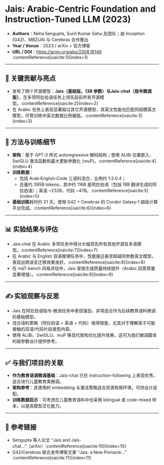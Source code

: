 # Jais: Arabic‑Centric Foundation and Instruction‑Tuned LLM (2023)

- **Authors**：Neha Sengupta, Sunil Kumar Sahu 及团队；由 Inception (G42)、MBZUAI 与 Cerebras 合作推出  
- **Year / Venue**：2023 / arXiv + 官方博客  
- **URL / DOI**：https://arxiv.org/abs/2308.16149 :contentReference[oaicite:1]{index=1}  

---

## 🧠 关键贡献与亮点

- 发布了两个开源模型：**Jais（基础版，13B 参数）**与**Jais‑chat（指令微调版）**，在多项阿拉伯语任务上领先目前所有开源模型。:contentReference[oaicite:2]{index=2}  
- 在 Arabic 任务上表现显著超过其它开源模型，其英文性能也匹配同规模英文模型，尽管训练中英文数据比例偏低。:contentReference[oaicite:3]{index=3}

---

## 🧪 方法与训练细节

- **架构**：基于 GPT‑3 样式 autoregressive 解码结构；使用 ALiBi 位置嵌入、SwiGLU 激活函数和最大更新参数化 (muP)。:contentReference[oaicite:4]{index=4}  
- **训练数据**：
  - 包括 Arab‑English‑Code 三语料混合，比例约 1:2:0.4；
  - 总量约 395B tokens，其中约 116B 是阿拉伯语（包括 18B 翻译生成的阿拉伯语）；英语 ~232B，代码 ~47B。:contentReference[oaicite:5]{index=5}  
- **基础训练**耗时约 21 天，使用 G42 + Cerebras 的 Condor Galaxy‑1 超级计算平台完成。:contentReference[oaicite:6]{index=6}

---

## 📊 实验结果与评估

- Jais‑chat 在 Arabic 多项任务中得分大幅领先所有其他开源及多语模型。:contentReference[oaicite:7]{index=7}  
- 在 Arabic 与 English 双语推理任务中，性能接近甚至超越同参数英文模型，表现出跨语言迁移效果良好。:contentReference[oaicite:8]{index=8}  
- 在 mãT-bench 风格评估中，Jais 家族生成质量持续提升（Arabic 回答质量显著增强）。:contentReference[oaicite:9]{index=9}

---

## ✍️ 实验观察与反思

- Jais 在阿拉伯语指令‑微调任务中表现强劲，非常适合作为后续教育语料微调的基础模型。
- 混合语料策略（阿拉伯语 + 英语 + 代码）值得借鉴，尤其对于理解孩子可能接触的双语/代码片段类型内容。
- 使用 ALiBi、SwiGLU、muP 等现代架构优化提升效果，这可为我们微调脚本的超参数设计提供参考。

---

## ✅ 与我们项目的关联

- **作为教育语调微调基础**：Jais-chat 已在 instruction-following 上表现优秀，适合进行儿童教育类微调。
- **架构参考**：其使用的 embedding 与激活策略适合资源有限环境，可供设计适配。
- **训练数据启示**：可考虑在儿童教育语料中也采用 bilingual 或 code-mixed 样本，以提高模型泛化能力。

---

## 🔗 参考链接

- Sengupta 等人论文 “Jais and Jais-chat…”（arXiv）:contentReference[oaicite:10]{index=10}  
- G42/Cerebras 联合发布博客文章 “Jais: a New Pinnacle…” :contentReference[oaicite:11]{index=11}  
